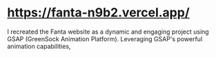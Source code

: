 # https://fanta-n9b2.vercel.app/
 I recreated the Fanta website as a dynamic and engaging project using GSAP (GreenSock Animation Platform). Leveraging GSAP's powerful animation capabilities,
